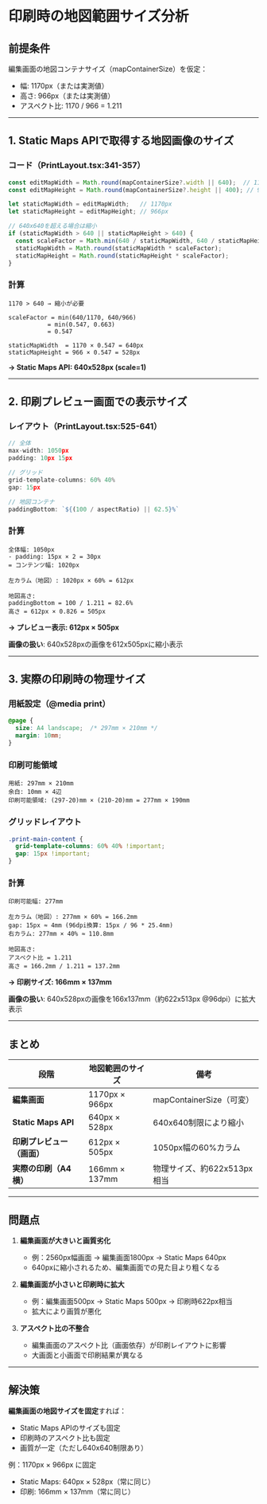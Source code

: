 # 印刷時の地図範囲サイズ分析

## 前提条件

編集画面の地図コンテナサイズ（mapContainerSize）を仮定：
- 幅: 1170px（または実測値）
- 高さ: 966px（または実測値）
- アスペクト比: 1170 / 966 = 1.211

---

## 1. Static Maps APIで取得する地図画像のサイズ

### コード（PrintLayout.tsx:341-357）
```javascript
const editMapWidth = Math.round(mapContainerSize?.width || 640);  // 1170px
const editMapHeight = Math.round(mapContainerSize?.height || 400); // 966px

let staticMapWidth = editMapWidth;   // 1170px
let staticMapHeight = editMapHeight; // 966px

// 640x640を超える場合は縮小
if (staticMapWidth > 640 || staticMapHeight > 640) {
  const scaleFactor = Math.min(640 / staticMapWidth, 640 / staticMapHeight);
  staticMapWidth = Math.round(staticMapWidth * scaleFactor);
  staticMapHeight = Math.round(staticMapHeight * scaleFactor);
}
```

### 計算
```
1170 > 640 → 縮小が必要

scaleFactor = min(640/1170, 640/966)
           = min(0.547, 0.663)
           = 0.547

staticMapWidth  = 1170 × 0.547 = 640px
staticMapHeight = 966 × 0.547 = 528px
```

**→ Static Maps API: 640x528px (scale=1)**

---

## 2. 印刷プレビュー画面での表示サイズ

### レイアウト（PrintLayout.tsx:525-641）
```javascript
// 全体
max-width: 1050px
padding: 10px 15px

// グリッド
grid-template-columns: 60% 40%
gap: 15px

// 地図コンテナ
paddingBottom: `${(100 / aspectRatio) || 62.5}%`
```

### 計算
```
全体幅: 1050px
- padding: 15px × 2 = 30px
= コンテンツ幅: 1020px

左カラム（地図）: 1020px × 60% = 612px

地図高さ:
paddingBottom = 100 / 1.211 = 82.6%
高さ = 612px × 0.826 = 505px
```

**→ プレビュー表示: 612px × 505px**

**画像の扱い**: 640x528pxの画像を612x505pxに縮小表示

---

## 3. 実際の印刷時の物理サイズ

### 用紙設定（@media print）
```css
@page {
  size: A4 landscape;  /* 297mm × 210mm */
  margin: 10mm;
}
```

### 印刷可能領域
```
用紙: 297mm × 210mm
余白: 10mm × 4辺
印刷可能領域: (297-20)mm × (210-20)mm = 277mm × 190mm
```

### グリッドレイアウト
```css
.print-main-content {
  grid-template-columns: 60% 40% !important;
  gap: 15px !important;
}
```

### 計算
```
印刷可能幅: 277mm

左カラム（地図）: 277mm × 60% = 166.2mm
gap: 15px ≈ 4mm (96dpi換算: 15px / 96 * 25.4mm)
右カラム: 277mm × 40% ≈ 110.8mm

地図高さ:
アスペクト比 = 1.211
高さ = 166.2mm / 1.211 = 137.2mm
```

**→ 印刷サイズ: 166mm × 137mm**

**画像の扱い**: 640x528pxの画像を166x137mm（約622x513px @96dpi）に拡大表示

---

## まとめ

| 段階 | 地図範囲のサイズ | 備考 |
|------|----------------|------|
| **編集画面** | 1170px × 966px | mapContainerSize（可変）|
| **Static Maps API** | 640px × 528px | 640x640制限により縮小 |
| **印刷プレビュー（画面）** | 612px × 505px | 1050px幅の60%カラム |
| **実際の印刷（A4横）** | 166mm × 137mm | 物理サイズ、約622x513px相当 |

---

## 問題点

1. **編集画面が大きいと画質劣化**
   - 例：2560px幅画面 → 編集画面1800px → Static Maps 640px
   - 640pxに縮小されるため、編集画面での見た目より粗くなる

2. **編集画面が小さいと印刷時に拡大**
   - 例：編集画面500px → Static Maps 500px → 印刷時622px相当
   - 拡大により画質が悪化

3. **アスペクト比の不整合**
   - 編集画面のアスペクト比（画面依存）が印刷レイアウトに影響
   - 大画面と小画面で印刷結果が異なる

---

## 解決策

**編集画面の地図サイズを固定**すれば：
- Static Maps APIのサイズも固定
- 印刷時のアスペクト比も固定
- 画質が一定（ただし640x640制限あり）

例：1170px × 966px に固定
- Static Maps: 640px × 528px（常に同じ）
- 印刷: 166mm × 137mm（常に同じ）
